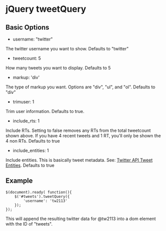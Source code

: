 # jQuery tweetQuery

## Basic Options

* username:		"twitter"

The twitter username you want to show. Defaults to "twitter"

* tweetcount: 5

How many tweets you want to display. Defaults to 5

* markup: 'div'

The type of markup you want. Options are "div", "ul", and "ol". Defaults to "div"

* trimuser: 1

Trim user information. Defaults to true.

* include_rts: 1

Include RTs. Setting to false removes any RTs from the total tweetcount shown above. If you have 4 recent tweets and 1 RT, you'll only be shown the 4 non RTs. Defaults to true

* include_entities:	1

Include entities. This is basically tweet metadata. See: [Twitter API Tweet Entities](https://dev.twitter.com/docs/tweet-entities). Defaults to true

## Example

	$(document).ready( function(){
		$('#tweets').tweetQuery({
			'username': 'tw2113'
		});
	});

This will append the resulting twitter data for @tw2113 into a dom element with the ID of "tweets".